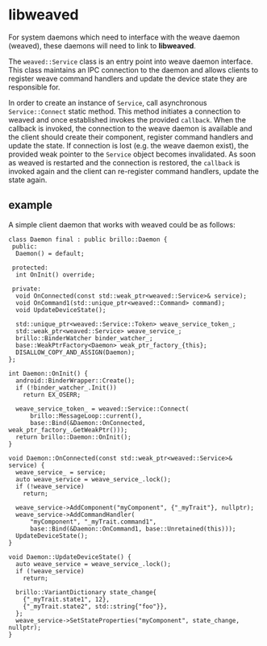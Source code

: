 libweaved
========================================

For system daemons which need to interface with the weave daemon (weaved), these
daemons will need to link to **libweaved**.

The `weaved::Service` class is an entry point into weave daemon interface.
This class maintains an IPC connection to the daemon and allows clients to
register weave command handlers and update the device state they are
responsible for.

In order to create an instance of `Service`, call asynchronous
`Service::Connect` static method. This method initiates a connection to weaved
and once established invokes the provided `callback`. When the callback is
invoked, the connection to the weave daemon is available and the client should
create their component, register command handlers and update the state.
If connection is lost (e.g. the weave daemon exist), the provided weak
pointer to the `Service` object becomes invalidated. As soon as weaved is
restarted and the connection is restored, the `callback` is invoked again and
the client can re-register command handlers, update the state again.

example
----------------------------------------

A simple client daemon that works with weaved could be as follows:

```
class Daemon final : public brillo::Daemon {
 public:
  Daemon() = default;

 protected:
  int OnInit() override;

 private:
  void OnConnected(const std::weak_ptr<weaved::Service>& service);
  void OnCommand1(std::unique_ptr<weaved::Command> command);
  void UpdateDeviceState();

  std::unique_ptr<weaved::Service::Token> weave_service_token_;
  std::weak_ptr<weaved::Service> weave_service_;
  brillo::BinderWatcher binder_watcher_;
  base::WeakPtrFactory<Daemon> weak_ptr_factory_{this};
  DISALLOW_COPY_AND_ASSIGN(Daemon);
};

int Daemon::OnInit() {
  android::BinderWrapper::Create();
  if (!binder_watcher_.Init())
    return EX_OSERR;

  weave_service_token_ = weaved::Service::Connect(
      brillo::MessageLoop::current(),
      base::Bind(&Daemon::OnConnected, weak_ptr_factory_.GetWeakPtr()));
  return brillo::Daemon::OnInit();
}

void Daemon::OnConnected(const std::weak_ptr<weaved::Service>& service) {
  weave_service_ = service;
  auto weave_service = weave_service_.lock();
  if (!weave_service)
    return;

  weave_service->AddComponent("myComponent", {"_myTrait"}, nullptr);
  weave_service->AddCommandHandler(
      "myComponent", "_myTrait.command1",
      base::Bind(&Daemon::OnCommand1, base::Unretained(this)));
  UpdateDeviceState();
}

void Daemon::UpdateDeviceState() {
  auto weave_service = weave_service_.lock();
  if (!weave_service)
    return;

  brillo::VariantDictionary state_change{
    {"_myTrait.state1", 12},
    {"_myTrait.state2", std::string{"foo"}},
  };
  weave_service->SetStateProperties("myComponent", state_change, nullptr);
}
```
